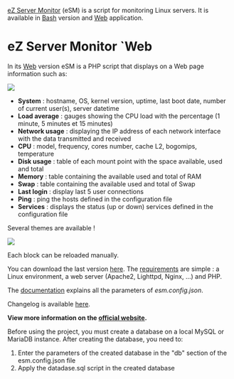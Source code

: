 [eZ Server Monitor](http://www.ezservermonitor.com) (eSM) is a script for monitoring Linux servers. It is available in [Bash](http://www.ezservermonitor.com/esm-sh/features) version and [Web](http://www.ezservermonitor.com/esm-web/features) application.

# eZ Server Monitor `Web

In its [Web](http://www.ezservermonitor.com/esm-web/features) version eSM is a PHP script that displays on a Web page information such as:

![](http://www.ezservermonitor.com/uploads/esm_web/esm-web_dashboard-complete.png)

- **System** : hostname, OS, kernel version, uptime, last boot date, number of current user(s), server datetime
- **Load average** : gauges showing the CPU load with the percentage (1 minute, 5 minutes et 15 minutes)
- **Network usage** : displaying the IP address of each network interface with the data transmitted and received
- **CPU** : model, frequency, cores number, cache L2, bogomips, temperature
- **Disk usage** : table of each mount point with the space available, used and total
- **Memory** : table containing the available used and total of RAM
- **Swap** : table containing the available used and total of Swap
- **Last login** : display last 5 user connections
- **Ping** : ping the hosts defined in the configuration file
- **Services** : displays the status (up or down) services defined in the configuration file

Several themes are available !

![](http://www.ezservermonitor.com/uploads/esm_web/esm-web_themes.png)

Each block can be reloaded manually.

You can download the last version [here](http://www.ezservermonitor.com/esm-web/downloads). The [requirements](http://www.ezservermonitor.com/esm-web/documentation) are simple : a Linux environment, a web server (Apache2, Lighttpd, Nginx, ...) and PHP.

The [documentation](http://www.ezservermonitor.com/esm-web/documentation) explains all the parameters of *esm.config.json*.

Changelog is available [here](http://www.ezservermonitor.com/esm-web/changelog).

**View more information on the [official website](http://www.ezservermonitor.com/esm-web/features).**

Before using the project, you must create a database on a local MySQL or MariaDB instance.
After creating the database, you need to:
1. Enter the parameters of the created database in the "db" section of the esm.config.json file
2. Apply the datadase.sql script in the created database